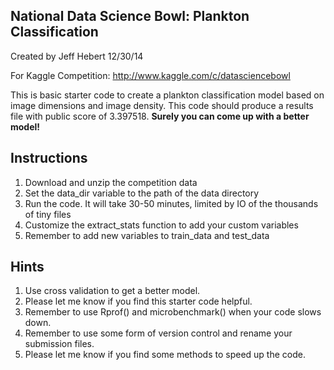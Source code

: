 ## National Data Science Bowl: Plankton Classification

Created by Jeff Hebert 12/30/14

For Kaggle Competition: http://www.kaggle.com/c/datasciencebowl

This is basic starter code to create a plankton classification model based on image dimensions and image density. This code should produce a results file with public score of 3.397518.
__Surely you can come up with a better model!__


## Instructions
1. Download and unzip the competition data
2. Set the data_dir variable to the path of the data directory
3. Run the code. It will take 30-50 minutes, limited by IO of the thousands of tiny files
4. Customize the extract_stats function to add your custom variables
5. Remember to add new variables to train_data and test_data


## Hints
1. Use cross validation to get a better model.
2. Please let me know if you find this starter code helpful.
3. Remember to use Rprof() and microbenchmark() when your code slows down.
4. Remember to use some form of version control and rename your submission files.
5. Please let me know if you find some methods to speed up the code.


